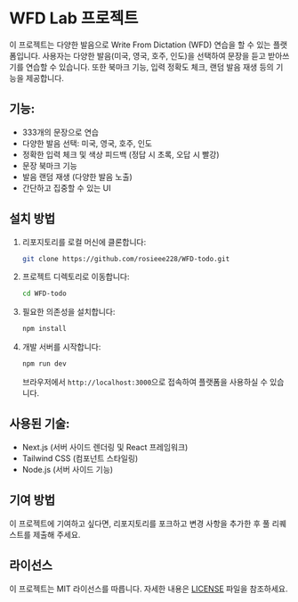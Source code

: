 
# WFD Lab 프로젝트

이 프로젝트는 다양한 발음으로 Write From Dictation (WFD) 연습을 할 수 있는 플랫폼입니다. 사용자는 다양한 발음(미국, 영국, 호주, 인도)을 선택하여 문장을 듣고 받아쓰기를 연습할 수 있습니다. 또한 북마크 기능, 입력 정확도 체크, 랜덤 발음 재생 등의 기능을 제공합니다.

## 기능:
- 333개의 문장으로 연습
- 다양한 발음 선택: 미국, 영국, 호주, 인도
- 정확한 입력 체크 및 색상 피드백 (정답 시 초록, 오답 시 빨강)
- 문장 북마크 기능
- 발음 랜덤 재생 (다양한 발음 노출)
- 간단하고 집중할 수 있는 UI

## 설치 방법

1. 리포지토리를 로컬 머신에 클론합니다:
   ```bash
   git clone https://github.com/rosieee228/WFD-todo.git
   ```

2. 프로젝트 디렉토리로 이동합니다:
   ```bash
   cd WFD-todo
   ```

3. 필요한 의존성을 설치합니다:
   ```bash
   npm install
   ```

4. 개발 서버를 시작합니다:
   ```bash
   npm run dev
   ```

   브라우저에서 `http://localhost:3000`으로 접속하여 플랫폼을 사용하실 수 있습니다.

## 사용된 기술:
- Next.js (서버 사이드 렌더링 및 React 프레임워크)
- Tailwind CSS (컴포넌트 스타일링)
- Node.js (서버 사이드 기능)

## 기여 방법

이 프로젝트에 기여하고 싶다면, 리포지토리를 포크하고 변경 사항을 추가한 후 풀 리퀘스트를 제출해 주세요.

## 라이선스

이 프로젝트는 MIT 라이선스를 따릅니다. 자세한 내용은 [LICENSE](LICENSE) 파일을 참조하세요.
